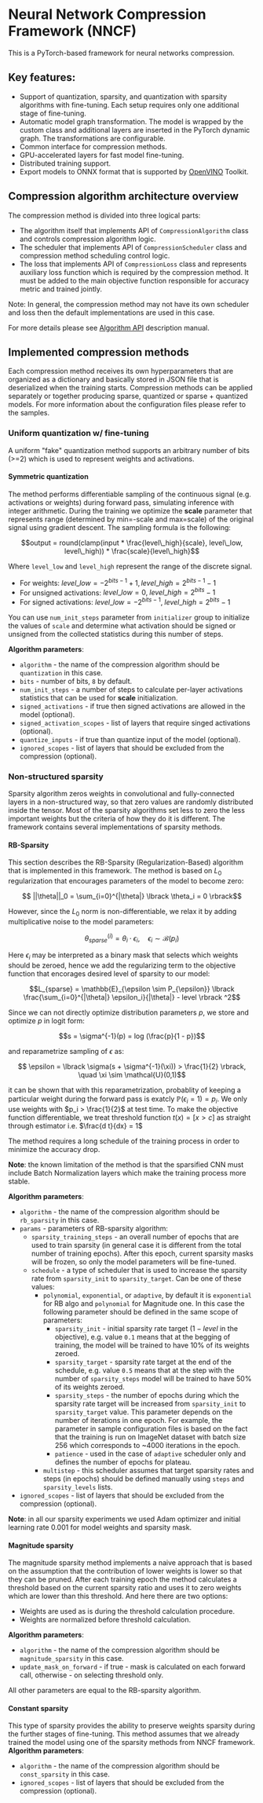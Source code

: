 
# Neural Network Compression Framework  (NNCF)

This is a PyTorch-based framework for neural networks compression.

## Key features:
- Support of quantization, sparsity, and quantization with sparsity algorithms with fine-tuning. Each setup requires only one additional stage of fine-tuning.
- Automatic model graph transformation. The model is wrapped by the custom class and additional layers are inserted in the PyTorch dynamic graph. The transformations are configurable.
- Common interface for compression methods.
- GPU-accelerated layers for fast model fine-tuning.
- Distributed training support.
- Export models to ONNX format that is supported by [OpenVINO](https://github.com/opencv/dldt) Toolkit.

## Compression algorithm architecture overview
The compression method is divided into three logical parts:
- The algorithm itself that implements API of `CompressionAlgorithm` class and controls compression algorithm logic.
- The scheduler that implements API of `CompressionScheduler` class and compression method scheduling control logic.
- The loss that implements API of `CompressionLoss` class and represents auxiliary loss function which is required by the compression method. It must be added to the main objective function responsible for accuracy metric and trained jointly.

Note: In general, the compression method may not have its own scheduler and loss then the default implementations are used in this case.

For more details please see [Algorithm API](../docs/Algorithm.md) description manual.

## Implemented compression methods
Each compression method receives its own hyperparameters that are organized as a dictionary and basically stored in JSON file that is deserialized when the training starts. Compression methods can be applied separately or together producing sparse, quantized or sparse + quantized models. For more information about the configuration files please refer to the samples.

### Uniform quantization  w/ fine-tuning
A uniform "fake" quantization method supports an arbitrary number of bits (>=2) which is used to represent weights and activations.
####  Symmetric quantization
The method performs differentiable sampling of the continuous signal (e.g. activations or weights) during forward pass, simulating inference with integer arithmetic. During the training we optimize the **scale** parameter that represents range (determined by min=-scale and max=scale) of the original signal using gradient descent.
The sampling formula is the following:
```math
output = round(clamp(input * \frac{level\_high}{scale}, level\_low, level\_high)) * \frac{scale}{level\_high}
```

Where `level_low` and `level_high` represent the range of the discrete signal.
 - For weights: $`level\_low=-2^{bits-1}+1, level\_high=2^{bits-1}-1`$
 - For unsigned activations: $`level\_low=0,\; level\_high=2^{bits}-1`$
 - For signed activations: $`level\_low=-2^{bits-1},\; level\_high=2^{bits}-1`$
 
 You can use `num_init_steps` parameter from `initializer` group to initialize the values of `scale` and determine what activation should be signed or unsigned from the collected statistics during this number of steps. 

**Algorithm parameters**:
- `algorithm` - the name of the compression algorithm should be `quantization` in this case.
- `bits` - number of bits,  `8` by default.
- `num_init_steps` - a number of steps to calculate per-layer activations statistics that can be used for **scale** initialization.
- `signed_activations` - if true then signed activations are allowed in the model (optional).
- `signed_activation_scopes` - list of layers that require singed activations (optional).
- `quantize_inputs` - if true than quantize input of the model (optional).
- `ignored_scopes` - list of layers that should be excluded from the compression (optional).

### Non-structured sparsity
Sparsity algorithm zeros weights in convolutional and fully-connected layers in a non-structured way, so that zero values are randomly distributed inside the tensor. Most of the sparsity algorithms set less to zero the less important weights but the criteria of how they do it is different. The framework contains several implementations of sparsity methods.

#### RB-Sparsity

This section describes the RB-Sparsity (Regularization-Based) algorithm that is implemented in this framework. The method is based on $`L_0`$ regularization that encourages parameters of the model to become zero:

```math
    ||\theta||_0 = \sum_{i=0}^{|\theta|} \lbrack \theta_i = 0 \rbrack
```

However, since the $`L_0`$ norm is non-differentiable, we relax it by adding multiplicative noise to the model parameters:

```math
    \theta_{sparse}^{(i)} = \theta_i \cdot \epsilon_i, \quad
    \epsilon_i \sim \mathcal{B}(p_i)
```

Here $`\epsilon_i`$ may be interpreted as a binary mask that selects which weights should be zeroed, hence we add the regularizing term to the objective function that encorages desired level of sparsity to our model:

```math
L_{sparse} = \mathbb{E}_{\epsilon \sim P_{\epsilon}} \lbrack \frac{\sum_{i=0}^{|\theta|} \epsilon_i}{|\theta|} - level \rbrack ^2
```

Since we can not directly optimize distribution parameters $`p`$, we store and optimize $`p`$ in logit form:

```math
s = \sigma^{-1}(p) = log (\frac{p}{1 - p})
```
and reparametrize sampling of $`\epsilon`$ as:

```math
    \epsilon = \lbrack \sigma(s + \sigma^{-1}(\xi)) > \frac{1}{2} \rbrack, \quad \xi \sim \mathcal{U}(0,1)
```
it can be shown that with this reparametrization, probablity of keeping a particular weight during the forward pass is exatcly $`\mathbb{P}( \epsilon_i = 1) = p_i`$. We only use weights with $`p_i > \frac{1}{2}`$ at test time. To make the objective function differentiable, we treat threshold function $`t(x) = [x > c]`$ as straight through estimator i.e. $`\frac{d t}{dx} = 1`$

The method requires a long schedule of the training process in order to minimize the accuracy drop.

**Note**: the known limitation of the method is that the sparsified CNN must include Batch Normalization layers which make the training process more stable.

**Algorithm parameters**:
- `algorithm` - the name of the compression algorithm should be `rb_sparsity` in this case.
- `params` - parameters of RB-sparsity algorithm:
   - `sparsity_training_steps` - an overall number of epochs that are used to train sparsity (in general case it is different from the total number of training epochs). After this epoch, current sparsity masks will be frozen, so only the model parameters will be fine-tuned.
   - `schedule` - a type of scheduler that is used to increase the sparsity rate from `sparsity_init` to `sparsity_target`. Can be one of these values:
	   - `polynomial`, `exponential`, or `adaptive`, by default it is `exponential` for RB algo and `polynomial` for Magnitude one.
	   In this case the following parameter should be defined in the same scope of parameters:
		   - `sparsity_init` - initial sparsity rate target ($`1 - level`$ in the objective), e.g. value `0.1` means that at the begging of training, the model will be trained to have 10% of its weights zeroed.
		   - `sparsity_target` - sparsity rate target at the end of the schedule, e.g. value `0.5` means that at the step with the number of `sparsity_steps` model will be trained to have 50% of its weights zeroed.
		   - `sparsity_steps` - the number of epochs during which the sparsity rate target will be increased from 		`sparsity_init` to `sparsity_target` value. This parameter depends on the number of iterations in one epoch. For example, the parameter in sample configuration files is based on the fact that the training is run on ImageNet dataset with batch size 256 which corresponds to ~4000 iterations in the epoch.
		   - `patience` - used in the case of `adaptive` scheduler only and defines the number of epochs for plateau.
		- `multistep` - this scheduler assumes that target sparsity rates and steps (in epochs) should be defined manually using `steps` and `sparsity_levels` lists.
- `ignored_scopes` - list of layers that should be excluded from the compression (optional).

**Note**: in all our sparsity experiments we used Adam optimizer and initial learning rate 0.001 for model weights and sparsity mask.

#### Magnitude  sparsity
The magnitude sparsity method implements a naive approach that is based on the assumption that the contribution of lower weights is lower so that they can be pruned. After each training epoch the method calculates a threshold based on the current sparsity ratio and uses it to zero weights which are lower than this threshold. And here there are two options:
- Weights are used as is during the threshold calculation procedure.
- Weights are normalized before threshold calculation.

**Algorithm parameters**:
- `algorithm` - the name of the compression algorithm should be `magnitude_sparsity` in this case.
- `update_mask_on_forward` - if true - mask is calculated on each forward call, otherwise - on selecting threshold only.   

All other parameters are equal to the RB-sparsity algorithm.

#### Constant  sparsity
This type of sparsity provides the ability to preserve weights sparsity during the further stages of fine-tuning. This method assumes that we already trained the model using one of the sparsity methods from NNCF framework.
**Algorithm parameters**:
- `algorithm` - the name of the compression algorithm should be `const_sparsity` in this case.
- `ignored_scopes` - list of layers that should be excluded from the compression (optional).
